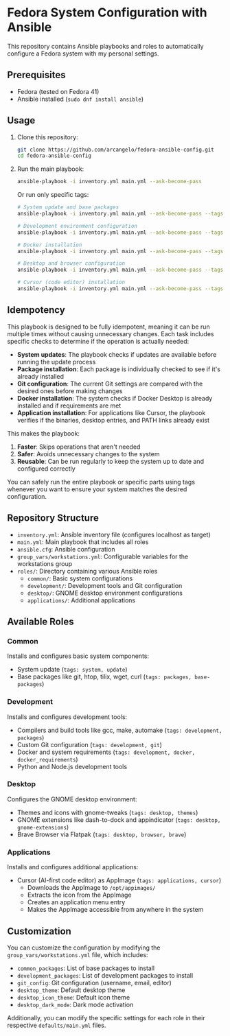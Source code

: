 # Fedora System Configuration with Ansible

This repository contains Ansible playbooks and roles to automatically configure a Fedora system with my personal settings.

## Prerequisites

- Fedora (tested on Fedora 41)
- Ansible installed (`sudo dnf install ansible`)

## Usage

1. Clone this repository:
   ```bash
   git clone https://github.com/arcangelo/fedora-ansible-config.git
   cd fedora-ansible-config
   ```

2. Run the main playbook:
   ```bash
   ansible-playbook -i inventory.yml main.yml --ask-become-pass
   ```

   Or run only specific tags:
   ```bash
   # System update and base packages
   ansible-playbook -i inventory.yml main.yml --ask-become-pass --tags "system,base-packages"
   
   # Development environment configuration
   ansible-playbook -i inventory.yml main.yml --ask-become-pass --tags "development"
   
   # Docker installation
   ansible-playbook -i inventory.yml main.yml --ask-become-pass --tags "docker"
   
   # Desktop and browser configuration
   ansible-playbook -i inventory.yml main.yml --ask-become-pass --tags "desktop,browser"
   
   # Cursor (code editor) installation
   ansible-playbook -i inventory.yml main.yml --ask-become-pass --tags "cursor"
   ```

## Idempotency

This playbook is designed to be fully idempotent, meaning it can be run multiple times without causing unnecessary changes. Each task includes specific checks to determine if the operation is actually needed:

- **System updates**: The playbook checks if updates are available before running the update process
- **Package installation**: Each package is individually checked to see if it's already installed
- **Git configuration**: The current Git settings are compared with the desired ones before making changes
- **Docker installation**: The system checks if Docker Desktop is already installed and if requirements are met
- **Application installation**: For applications like Cursor, the playbook verifies if the binaries, desktop entries, and PATH links already exist

This makes the playbook:
1. **Faster**: Skips operations that aren't needed
2. **Safer**: Avoids unnecessary changes to the system
3. **Reusable**: Can be run regularly to keep the system up to date and configured correctly

You can safely run the entire playbook or specific parts using tags whenever you want to ensure your system matches the desired configuration.

## Repository Structure

- `inventory.yml`: Ansible inventory file (configures localhost as target)
- `main.yml`: Main playbook that includes all roles
- `ansible.cfg`: Ansible configuration
- `group_vars/workstations.yml`: Configurable variables for the workstations group
- `roles/`: Directory containing various Ansible roles
  - `common/`: Basic system configurations
  - `development/`: Development tools and Git configuration
  - `desktop/`: GNOME desktop environment configurations
  - `applications/`: Additional applications

## Available Roles

### Common
Installs and configures basic system components:
- System update (`tags: system, update`)
- Base packages like git, htop, tilix, wget, curl (`tags: packages, base-packages`)

### Development
Installs and configures development tools:
- Compilers and build tools like gcc, make, automake (`tags: development, packages`)
- Custom Git configuration (`tags: development, git`)
- Docker and system requirements (`tags: development, docker, docker_requirements`)
- Python and Node.js development tools

### Desktop
Configures the GNOME desktop environment:
- Themes and icons with gnome-tweaks (`tags: desktop, themes`)
- GNOME extensions like dash-to-dock and appindicator (`tags: desktop, gnome-extensions`)
- Brave Browser via Flatpak (`tags: desktop, browser, brave`)

### Applications
Installs and configures additional applications:
- Cursor (AI-first code editor) as AppImage (`tags: applications, cursor`)
  - Downloads the AppImage to `/opt/appimages/`
  - Extracts the icon from the AppImage
  - Creates an application menu entry
  - Makes the AppImage accessible from anywhere in the system

## Customization

You can customize the configuration by modifying the `group_vars/workstations.yml` file, which includes:

- `common_packages`: List of base packages to install
- `development_packages`: List of development packages to install
- `git_config`: Git configuration (username, email, editor)
- `desktop_theme`: Default desktop theme
- `desktop_icon_theme`: Default icon theme
- `desktop_dark_mode`: Dark mode activation

Additionally, you can modify the specific settings for each role in their respective `defaults/main.yml` files. 